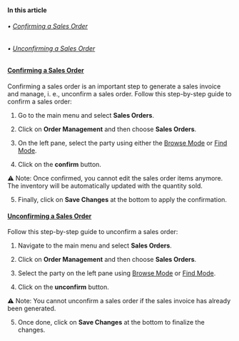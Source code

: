 #### In this article

 ###### • [Confirming a Sales Order](Confirming%20a%20Sales%20Order.md)
###### • [Unconfirming a Sales Order](Unconfirming%20a%20Sales%20Order.md)

#### [Confirming a Sales Order](Confirming%20a%20Sales%20Order.md)

Confirming a sales order is an important step to generate a sales invoice and manage, i. e., unconfirm a sales order. Follow this step-by-step guide to confirm a sales order:

1. Go to the main menu and select **Sales Orders**.

2. Click on **Order Management** and then choose **Sales Orders**. 

3. On the left pane, select the party using either the [Browse Mode](https://github.com/Fx-Professional-Services/HorizonDocs/blob/main/Horizon%20User%20Guide/Searching%20on%20Horizon/Browse%20Mode.md) or [Find Mode](https://github.com/Fx-Professional-Services/HorizonDocs/blob/main/Horizon%20User%20Guide/Searching%20on%20Horizon/Find%20Mode.md). 

4. Click on the **confirm** button.

⚠️ Note: Once confirmed, you cannot edit the sales order items  anymore. The inventory will be automatically updated with the quantity sold. 

5. Finally, click on **Save Changes** at the bottom to apply the confirmation.
#### [Unconfirming a Sales Order](Unconfirming%20a%20Sales%20Order.md)

Follow this step-by-step guide to unconfirm a sales order:

1. Navigate to the main menu and select **Sales Orders**.

2. Click on **Order Management** and then choose **Sales Orders**. 

3. Select the party on the left pane using [Browse Mode](https://github.com/Fx-Professional-Services/HorizonDocs/blob/main/Horizon%20User%20Guide/Searching%20on%20Horizon/Browse%20Mode.md) or [Find Mode](https://github.com/Fx-Professional-Services/HorizonDocs/blob/main/Horizon%20User%20Guide/Searching%20on%20Horizon/Find%20Mode.md). 

4. Click on the **unconfirm** button.

⚠️ Note: You cannot unconfirm a sales order if the sales invoice has already been generated.

5. Once done, click on **Save Changes** at the bottom to finalize the changes. 